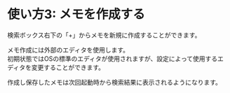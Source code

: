 # 使い方3: メモを作成する

検索ボックス右下の「+」からメモを新規に作成することができます。


メモ作成には外部のエディタを使用します。  
初期状態ではOSの標準のエディタが使用されますが、設定によって使用するエディタを変更することができます。


作成し保存したメモは次回起動時から検索結果に表示されるようになります。


